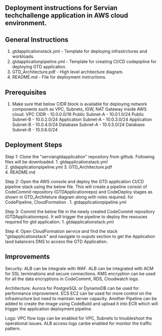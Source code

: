 
## Deployment instructions for Servian techchallenge application in AWS cloud environment.

## 				          General Instructions

1. gtdapplicationstack.yml    - Template for deploying infrastrctures and workloads.
2. gtdapplicationpipeline.yml - Template for creating CI/CD codepipline for deploying GTD application.
3. GTD_Architecture.pdf       - High level architecture diagram.
4. README.md                  - File for deployment instructions.


##                                             Prerequisites

1. Make sure that below CIDR block is available for deploying network components such as VPC, Subnets, IGW, 
   NAT Gateway inside AWS cloud.
	VPC CIDR - 10.0.0.0/16
        Public Subnet-A - 10.0.1.0/24
        Public Subnet-B - 10.0.2.0/24
        Application Subnet-A - 10.0.3.0/24
        Application Subnet-B - 10.0.4.0/24
        Database Subnet-A - 10.0.5.0/24
        Database Subnet-B - 10.0.6.0/24

##                                           Deployment Steps

Step 1:
	Clone the "serviangtdapplication" repository from github. Following files will be downloaded.
		1. gtdapplicationstack.yml    
		2. gtdapplicationpipeline.yml 
		3. GTD_Architecture.pdf       
		4. README.md                  

Step 2:
	Open the AWS console and deploy the GTD application CI/CD pipeline stack using the below file. This will create 
	a pipeline consist of CodeCommit repository (GTDApplicationrepo) and CodeDeploy stages as shown in GTD_Architeture 
	diagram along with roles required.
	for CodePipeline, CloudFormation .
		1. gtdapplicationpipeline.yml

Step 3:
	Commit the below file in the newly created CodeCommit repository (GTDApplicationrepo). It will trigger the 
	pipeline to deploy the resouces required for gtd application.
		1. gtdapplicationstack.yml

Step 4:
	Open CloudFormation service and find the stack "gtdapplicationstack" and navigate to ouputs section to get the 
	Application laod balancers DNS to access the GTD Application.

##                                         Improvements 

Security:
	ALB can be integrate with WAF.
	ALB can be integrated with ACM for SSL terminations and secure connections.
	KMS encryption can be used for all the data encryptions in CodeCommit, RDS, Cloudwatch logs.

Architecture:
	Aurora for PostgreSQL or DynamoDB can be used for performance improvement.
	ECS EC2 can be used for more control on the infrastructure but need to maintain server capacity.
	Another Pipeline can be added to create the image using CodeBuild and upload it into ECR which will trigger the application
	deployment pipeline.

Logs:
	VPC flow logs can be enabled for VPC, Subnets to troubleshoot the operational issues.
	ALB access logs canbe enabled for monitor the traffic pattern.
